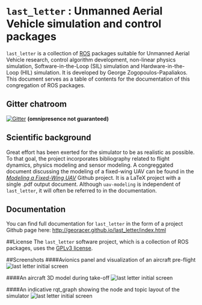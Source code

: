 # `last_letter` : Unmanned Aerial Vehicle simulation and control packages

`last_letter` is a collection of [ROS](http://ros.org/) packages suitable for Unmanned Aerial Vehicle research, control algorithm development, non-linear physics simulation, Software-in-the-Loop (SIL) simulation and Hardware-in-the-Loop (HIL) simulation. It is developed by George Zogopoulos-Papaliakos.
This document serves as a table of contents for the documentation of this congregation of ROS packages.

## Gitter chatroom
[![Gitter](https://badges.gitter.im/Join%20Chat.svg)](https://gitter.im/Georacer/last_letter?utm_source=badge&utm_medium=badge&utm_campaign=pr-badge) **(omnipresence not guaranteed)**

## Scientific background
Great effort has been exerted for the simulator to be as realistic as possible. To that goal, the project incorporates bibliography related to flight dynamics, physics modeling and sensor modeling. A congreggated document discussing the modeling of a fixed-wing UAV can be found in the [*Modeling a Fixed-Wing UAV*](https://github.com/Georacer/uav-modeling) Github project. It is a LaTeX project with a single .pdf output document.
Although `uav-modeling` is independent of `last_letter`, it will often be referred to in the documentation.

## Documentation

You can find full documentation for `last_letter` in the form of a project Github page here: http://georacer.github.io/last_letter/index.html

##License
The `last_letter` software project, which is a collection of ROS packages, uses the [GPLv3 license](http://choosealicense.com/licenses/gpl-3.0/).

##Screenshots
####Avionics panel and visualization of an aircraft pre-flight
![last letter initial screen](last_letter/doc/manual/figures/cover_init.png)

####An aircraft 3D model during take-off
![last letter initial screen](last_letter/doc/manual/figures/cover_takeoff.png)

####An indicative rqt_graph showing the node and topic layout of the simulator
![last letter initial screen](last_letter/doc/manual/figures/cover_rosgraph.png)